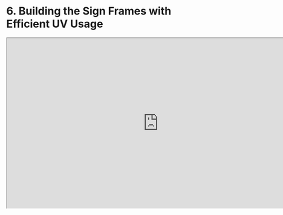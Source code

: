 # 6. Building the Sign Frames with Efficient UV Usage

<p><iframe title="YouTube video player" src="https://www.youtube.com/embed/Xt76U_lu8RU?rel=0" width="800" height="450" allowfullscreen="allowfullscreen" allow="accelerometer; autoplay; clipboard-write; encrypted-media; gyroscope; picture-in-picture"></iframe></p>